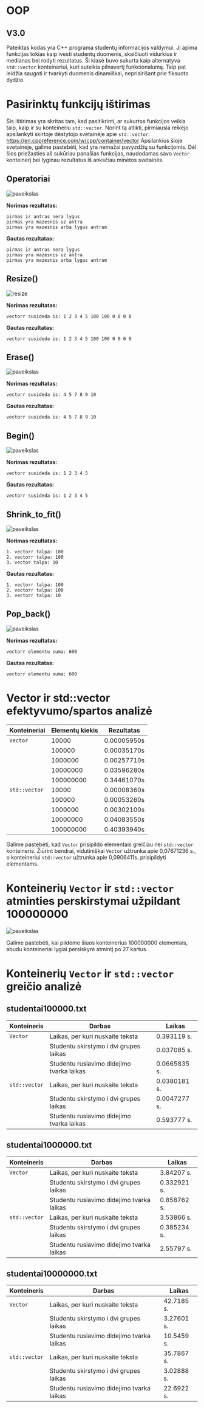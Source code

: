 # OOP
## V3.0
Pateiktas kodas yra C++ programa studentų informacijos valdymui. Ji apima funkcijas tokias kaip ivesti studentų duomenis, skaičiuoti vidurkius ir medianas bei rodyti rezultatus. Ši klasė buvo sukurta kaip alternatyva `std::vector` konteineriui, kuri suteikia pilnavertį funkcionalumą. Taip pat leidžia saugoti ir tvarkyti duomenis dinamiškai, neprisirišant prie fiksuoto dydžio.


# Pasirinktų funkcijų ištirimas
Šis ištirimas yra skritas tam, kad pasitikrinti, ar sukurtos funkcijos veikia taip, kaip ir su konteineriu `std::vector`. Norint tą atlikti, pirmiausia reikėjo apsilankyti skirtoje dėstytojo svetainėje apie `std::vector`: https://en.cppreference.com/w/cpp/container/vector Apsilankius šioje svetainėje, galime pastebėti, kad yra nemažai pavyzdžių su funkcijomis. Dėl šios priežasties aš sukūriau panašias funkcijas, naudodamas savo `Vector` konteinerį bei lyginau rezultatus iš anksčiau minėtos svetainės.
## Operatoriai
![paveikslas](https://github.com/Pijus-B/3-uzduotis/assets/90143621/aa64ca1d-6db6-47c8-b5f8-723df8166568)

**Norimas rezultatas:**
```
pirmas ir antras nera lygus
pirmas yra mazesnis uz antra
pirmas yra mazesnis arba lygus antram
```
**Gautas rezultatas:**
```
pirmas ir antras nera lygus
pirmas yra mazesnis uz antra
pirmas yra mazesnis arba lygus antram
```
## Resize()
![resize](https://github.com/Pijus-B/3-uzduotis/assets/90143621/70146f94-54d1-47c3-85c4-2426290e95dc)

**Norimas rezultatas:**
```
vectorr susideda is: 1 2 3 4 5 100 100 0 0 0 0
```
**Gautas rezultatas:**
```
vectorr susideda is: 1 2 3 4 5 100 100 0 0 0 0
```

## Erase()
![paveikslas](https://github.com/Pijus-B/3-uzduotis/assets/90143621/49443bf0-805e-4404-983d-59cddc15ce7f)

**Norimas rezultatas:**
```
vectorr susideda is: 4 5 7 8 9 10
```
**Gautas rezultatas:**
```
vectorr susideda is: 4 5 7 8 9 10
```
## Begin()
![paveikslas](https://github.com/Pijus-B/3-uzduotis/assets/90143621/f7a679de-b883-4289-80ed-e09ae669a08a)

**Norimas rezultatas:**
```
vectorr susideda is: 1 2 3 4 5
```
**Gautas rezultatas:**
```
vectorr susideda is: 1 2 3 4 5
```
## Shrink_to_fit()
![paveikslas](https://github.com/Pijus-B/3-uzduotis/assets/90143621/5912e20f-958a-41c3-83d4-22d157270df0)

**Norimas rezultatas:**
```
1. vectorr talpa: 100
2. vectorr talpa: 100
3. vector talpa: 10
```
**Gautas rezultatas:**
```
1. vectorr talpa: 100
2. vectorr talpa: 100
3. vectorr talpa: 10
```
## Pop_back()
![paveikslas](https://github.com/Pijus-B/3-uzduotis/assets/90143621/47ca728a-19b3-4407-9e48-787622430a7f)

**Norimas rezultatas:**
```
vectorr elementu suma: 600
```
**Gautas rezultatas:**
```
vectorr elementu suma: 600
```

# Vector ir std::vector efektyvumo/spartos analizė
| Konteineriai| Elementų kiekis | Rezultatas  |            
|-------------|-----------------|-------------|
|`Vector`     | 10000           |0.00005950s  |
|             | 100000          | 0.00035170s |
|             | 1000000         | 0.00257710s |
|             | 10000000        | 0.03596280s |
|             | 100000000       |0.34461070s  |
|`std::vector`| 10000           |0.00008360s  |
|             | 100000          |0.00053260s  |
|             | 1000000         |0.00302100s  |
|             | 10000000        |0.04083550s  |
|             | 100000000       | 0.40393940s |

Galime pastebėti, kad `Vector` prisipildo elementais greičiau nei `std::vector` konteineris. Žiūrint bendrai, vidutiniškai `Vector` užtrunka apie 0,07671236 s., o konteineriui `std::vector` užtrunka apie 0,0906411s. prisipildyti elementams.

# Konteinerių `Vector` ir `std::vector` atminties perskirstymai užpildant 100000000
![paveikslas](https://github.com/Pijus-B/3-uzduotis/assets/90143621/3b777974-45f4-4f8c-9a4b-26ab866feda9)

Galime pastebėti, kai pildėme šiuos konteinerius 100000000 elementais, abudu konteineriai lygiai persiskyrė atmintį po 27 kartus.

# Konteinerių `Vector` ir `std::vector` greičio analizė
## studentai100000.txt
| Konteineris |         Darbas                            | Laikas         |
|-------------|-------------------------------------------|----------------|
|`Vector`     |Laikas, per kuri nuskaite teksta           | 0.393119 s.    |
|             |Studentu skirstymo i dvi grupes laikas     | 0.037085 s.    |
|             |Studentu rusiavimo didejimo tvarka laikas  | 0.0665835 s.   |
|`std::vector`|Laikas, per kuri nuskaite teksta           | 0.0380181 s.   |
|             |Studentu skirstymo i dvi grupes laikas     | 0.0047277 s.   |
|             |Studentu rusiavimo didejimo tvarka laikas  | 0.593777 s.    |

## studentai1000000.txt
| Konteineris |         Darbas                            | Laikas         |
|-------------|-------------------------------------------|----------------|
| `Vector`    |Laikas, per kuri nuskaite teksta           | 3.84207 s.     |
|             |Studentu skirstymo i dvi grupes laikas     | 0.332921 s.    |
|             |Studentu rusiavimo didejimo tvarka laikas  | 0.858762 s.    |
|`std::vector`|Laikas, per kuri nuskaite teksta           | 3.53866 s.     |
|             |Studentu skirstymo i dvi grupes laikas     | 0.385234 s.    |
|             |Studentu rusiavimo didejimo tvarka laikas  | 2.55797 s.     |

## studentai10000000.txt
| Konteineris |         Darbas                            | Laikas         |
|-------------|-------------------------------------------|----------------|
|`Vector`     |Laikas, per kuri nuskaite teksta           | 42.7185 s.     |
|             |Studentu skirstymo i dvi grupes laikas     | 3.27601 s.     |
|             |Studentu rusiavimo didejimo tvarka laikas  | 10.5459 s.     |
|`std::vector`|Laikas, per kuri nuskaite teksta           | 35.7867 s.     |
|             |Studentu skirstymo i dvi grupes laikas     | 3.02888 s.     |
|             |Studentu rusiavimo didejimo tvarka laikas  | 22.6922 s.     |




































